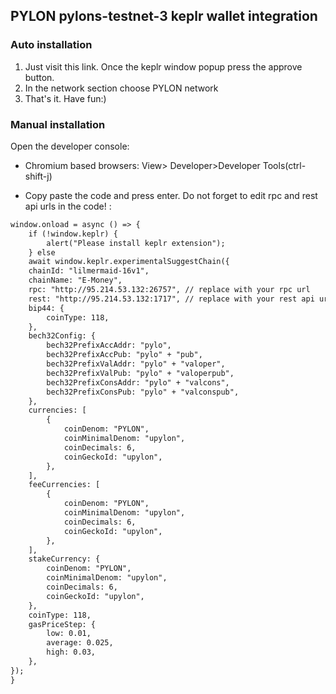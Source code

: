 ## PYLON pylons-testnet-3 keplr wallet integration
<!--
#### Requirements 
[keplr wallet extension](https://google.com)
-->
### Auto installation
1) Just visit this link. Once the keplr window popup press the approve button.  
2) In the network section choose PYLON network  
3) That's it. Have fun:)  

### Manual installation

Open the developer console:

- Chromium based browsers: View> Developer>Developer Tools(ctrl-shift-j)

- Copy paste the code and press enter. Do not forget to edit rpc and rest api urls in the code! :


```markdown
window.onload = async () => {
    if (!window.keplr) {
        alert("Please install keplr extension");
    } else 
    await window.keplr.experimentalSuggestChain({
    chainId: "lilmermaid-16v1",
    chainName: "E-Money",
    rpc: "http://95.214.53.132:26757", // replace with your rpc url
    rest: "http://95.214.53.132:1717", // replace with your rest api url
    bip44: {
        coinType: 118,
    },
    bech32Config: {
        bech32PrefixAccAddr: "pylo",
        bech32PrefixAccPub: "pylo" + "pub",
        bech32PrefixValAddr: "pylo" + "valoper",
        bech32PrefixValPub: "pylo" + "valoperpub",
        bech32PrefixConsAddr: "pylo" + "valcons",
        bech32PrefixConsPub: "pylo" + "valconspub",
    },
    currencies: [ 
        { 
            coinDenom: "PYLON", 
            coinMinimalDenom: "upylon", 
            coinDecimals: 6, 
            coinGeckoId: "upylon", 
        }, 
    ],
    feeCurrencies: [
        {
            coinDenom: "PYLON",
            coinMinimalDenom: "upylon",
            coinDecimals: 6,
            coinGeckoId: "upylon",
        },
    ],
    stakeCurrency: {
        coinDenom: "PYLON",
        coinMinimalDenom: "upylon",
        coinDecimals: 6,
        coinGeckoId: "upylon",
    },
    coinType: 118,
    gasPriceStep: {
        low: 0.01,
        average: 0.025,
        high: 0.03,
    },
});
}
```
